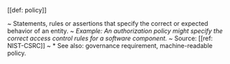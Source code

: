 [[def: policy]]

~ Statements, rules or assertions that specify the correct or expected behavior of an entity.
~ _Example: An authorization policy might specify the correct access control rules for a software component.
~_ Source: [[ref: NIST-CSRC]]
~ * See also: governance requirement, machine-readable policy.


